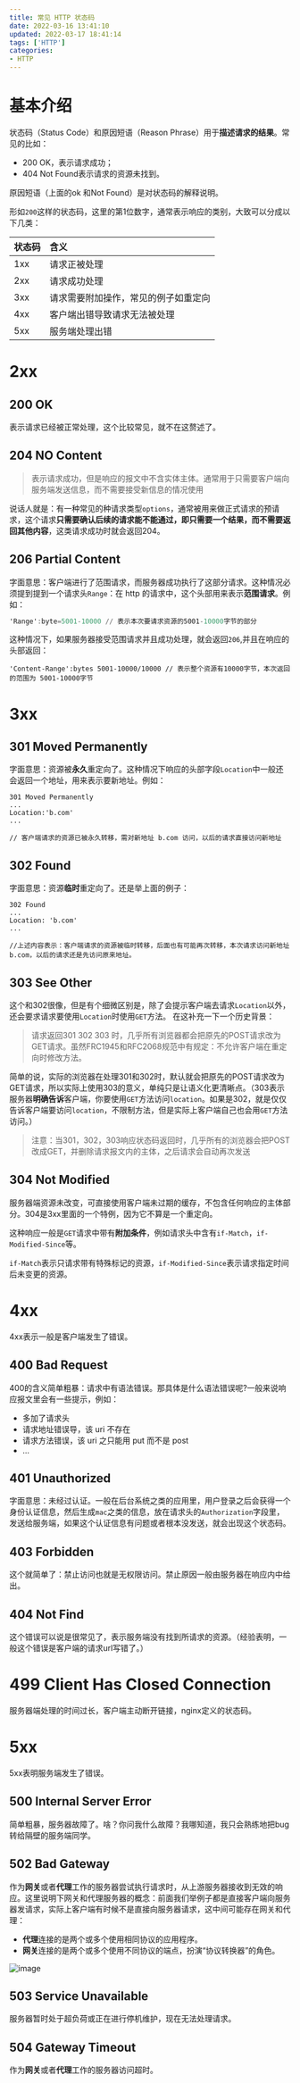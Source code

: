 ```yaml
---
title: 常见 HTTP 状态码
date: 2022-03-16 13:41:10
updated: 2022-03-17 18:41:14
tags: ['HTTP']
categories:
- HTTP
---
```


# 基本介绍

状态码（Status Code）和原因短语（Reason Phrase）用于**描述请求的结果**。常见的比如：

- 200 OK，表示请求成功；
- 404 Not Found表示请求的资源未找到。

原因短语（上面的ok 和Not Found）是对状态码的解释说明。

形如`200`这样的状态码，这里的第1位数字，通常表示响应的类别，大致可以分成以下几类：

| 状态码 | 含义                                 |
| ------ | :----------------------------------- |
| 1xx    | 请求正被处理                         |
| 2xx    | 请求成功处理                         |
| 3xx    | 请求需要附加操作，常见的例子如重定向 |
| 4xx    | 客户端出错导致请求无法被处理         |
| 5xx    | 服务端处理出错                       |
<!--more-->
# 2xx

## 200 OK

表示请求已经被正常处理，这个比较常见，就不在这赘述了。

## 204 NO Content

> 表示请求成功，但是响应的报文中不含实体主体。通常用于只需要客户端向服务端发送信息，而不需要接受新信息的情况使用

说话人就是：有一种常见的种请求类型`options`，通常被用来做正式请求的预请求，这个请求**只需要确认后续的请求能不能通过，即只需要一个结果，而不需要返回其他内容**，这类请求成功时就会返回204。

## 206 Partial Content

字面意思：客户端进行了范围请求，而服务器成功执行了这部分请求。这种情况必须提到提到一个请求头`Range`：在 http 的请求中，这个头部用来表示**范围请求**。例如：

```awk
'Range':byte=5001-10000 // 表示本次要请求资源的5001-10000字节的部分
```

这种情况下，如果服务器接受范围请求并且成功处理，就会返回`206`,并且在响应的头部返回：

```lasso
'Content-Range':bytes 5001-10000/10000 // 表示整个资源有10000字节，本次返回的范围为 5001-10000字节
```

# 3xx

## 301 Moved Permanently

字面意思：资源被**永久**重定向了。这种情况下响应的头部字段`Location`中一般还会返回一个地址，用来表示要新地址。例如：

```lasso
301 Moved Permanently 
...
Location:'b.com'
...

// 客户端请求的资源已被永久转移，需对新地址 b.com 访问，以后的请求直接访问新地址
```

## 302 Found

字面意思：资源**临时**重定向了。还是举上面的例子：

```lasso
302 Found
...
Location: 'b.com'
...

//上述内容表示：客户端请求的资源被临时转移，后面也有可能再次转移，本次请求访问新地址 b.com，以后的请求还是先访问原来地址。
```

## 303 See Other

这个和302很像，但是有个细微区别是，除了会提示客户端去请求`Location`以外，还会要求请求要使用`Location`时使用`GET`方法。 在这补充一下一个历史背景：

> 请求返回301 302 303 时，几乎所有浏览器都会把原先的POST请求改为GET请求。虽然FRC1945和RFC2068规范中有规定：不允许客户端在重定向时修改方法。

简单的说，实际的浏览器在处理301和302时，默认就会把原先的POST请求改为GET请求，所以实际上使用303的意义，单纯只是让语义化更清晰点。（303表示服务器**明确告诉**客户端，你要使用`GET`方法访问`location`。如果是302，就是仅仅告诉客户端要访问`location`，不限制方法，但是实际上客户端自己也会用`GET`方法访问。）

> 注意：当301，302，303响应状态码返回时，几乎所有的浏览器会把POST改成GET，并删除请求报文内的主体，之后请求会自动再次发送

## 304 Not Modified

 服务器端资源未改变，可直接使用客户端未过期的缓存，不包含任何响应的主体部分。304是3xx里面的一个特例，因为它不算是一个重定向。

这种响应一般是`GET`请求中带有**附加条件**，例如请求头中含有`if-Match`，`if-Modified-Since`等。

`if-Match`表示只请求带有特殊标记的资源，`if-Modified-Since`表示请求指定时间后未变更的资源。

# 4xx

4xx表示一般是客户端发生了错误。

## 400 Bad Request

400的含义简单粗暴：请求中有语法错误。那具体是什么语法错误呢?一般来说响应报文里会有一些提示，例如：

- 多加了请求头
- 请求地址错误导，该 uri 不存在
- 请求方法错误，该 uri 之只能用 put 而不是 post
- ...

## 401 Unauthorized

字面意思：未经过认证。一般在后台系统之类的应用里，用户登录之后会获得一个身份认证信息，然后生成`mac`之类的信息，放在请求头的`Authorization`字段里，发送给服务端，如果这个认证信息有问题或者根本没发送，就会出现这个状态码。

## 403 Forbidden

这个就简单了：禁止访问也就是无权限访问。禁止原因一般由服务器在响应内中给出。

## 404 Not Find

这个错误可以说是很常见了，表示服务端没有找到所请求的资源。（经验表明，一般这个错误是客户端的请求url写错了。）

# 499 Client Has Closed Connection

服务器端处理的时间过长，客户端主动断开链接，nginx定义的状态码。

# 5xx

5xx表明服务端发生了错误。

## 500 Internal Server Error

简单粗暴，服务器故障了。啥？你问我什么故障？我哪知道，我只会熟练地把bug转给隔壁的服务端同学。

## 502 Bad Gateway

作为**网关**或者**代理**工作的服务器尝试执行请求时，从上游服务器接收到无效的响应。这里说明下网关和代理服务器的概念：前面我们举例子都是直接客户端向服务器发请求，实际上客户端有时候不是直接向服务器请求，这中间可能存在网关和代理：

- **代理**连接的是两个或多个使用相同协议的应用程序。
- **网关**连接的是两个或多个使用不同协议的端点，扮演“协议转换器”的角色。

![image](https://user-images.githubusercontent.com/33454514/157812931-33161215-7936-431d-a6c0-215718fa6044.png)

## 503 Service Unavailable

服务器暂时处于超负荷或正在进行停机维护，现在无法处理请求。

## 504 Gateway Timeout

作为**网关**或者**代理**工作的服务器访问超时。

